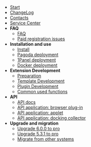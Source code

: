 <!-- docs/_sidebar.md -->

* [Start](/)
* [ChangeLog](changelog/)
* [Contacts](contact/)
* [Service Center](service/)
* **FAQ**
    * [FAQ](faq/)
    * [Paid registration issues](faq_pro/)
* **Installation and use**
    * [Install](install/)
    * [Pagoda deployment](install_bt/)
    * [1Panel deployment](install_1panel/)
    * [Docker deployment](install_docker/)
* **Extension Development**
    * [Preparation](develop/)
    * [Template Development](template/)
    * [Plugin Development](plugin/)
    * [Common used functions](develop_func/)
* **API**
    * [API docs](api/)
    * [API application: browser plug-in](api-empost/)
    * [API application: applet](api-miniapp/)
    * [API application: docking collector](api-caiji/)
* **Upgrade and migration**
    * [Upgrade 6.0.0 to pro](600toPro/)
    * [Upgrade 5.3.1 to pro](531toPro/)
    * [Migrate from other systems](import2Pro/)